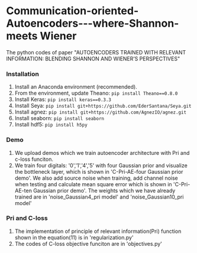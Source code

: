 # Communication-oriented-Autoencoders---where-Shannon-meets Wiener
The python codes of paper "AUTOENCODERS TRAINED WITH RELEVANT INFORMATION: BLENDING SHANNON AND WIENER’S PERSPECTIVES"


### Installation
1. Install an Anaconda environment (recommended).
2. From the environment, update Theano: `pip install Theano==0.8.0`
3. Install Keras: `pip install keras==0.3.3`
4. Install Seya: `pip install git+https://github.com/EderSantana/Seya.git`
5. Install agnez: `pip install git+https://github.com/AgnezIO/agnez.git`
6. Install seaborn: `pip install seaborn`
7. Install hdf5: `pip install h5py `

### Demo
1. We upload demos which we train autoencoder architecture with Pri and c-loss funciton. 
2. We train four digitals: '0','1','4','5' with four Gaussian prior and visualize the bottleneck layer, which is shown in 'C-Pri-AE-four    Gaussian prior demo'. We also add source noise when training, add channel noise when testing and calculate mean square error which is shown in 'C-Pri-AE-ten Gaussian prior demo'. The weights which we have already trained are in 'noise_Gaussian4_pri model' and 'noise_Gaussian10_pri model'

### Pri and C-loss
1. The implementation of principle of relevant information(Pri) function shown in the equation(11) is in 'regularization.py'
2. The codes of C-loss objective funciton are in 'objectives.py'

